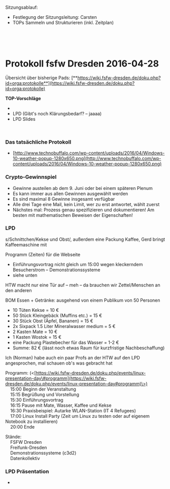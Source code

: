 Sitzungsablauf:  

-   Festlegung der Sitzungsleitung: Carsten
-   TOPs Sammeln und Strukturieren (inkl. Zeitplan)

   
   
   

Protokoll fsfw Dresden 2016-04-28
=================================

Übersicht über bisherige Pads:
[**https://wiki.fsfw-dresden.de/doku.php?id=orga:protokolle**](https://wiki.fsfw-dresden.de/doku.php?id=orga:protokolle)  

**TOP-Vorschläge**  

-     
-   LPD (Gibt's noch Klärungsbedarf? – jaaaa)
-   LPD Slides

   

### Das tatsächliche Protokoll

  
  

-   [http://www.technobuffalo.com/wp-content/uploads/2016/04/Windows-10-weather-popup-1280x650.png](http://www.technobuffalo.com/wp-content/uploads/2016/04/Windows-10-weather-popup-1280x650.png)

  

### Crypto-Gewinnspiel

-   Gewinne austeilen ab dem 9. Juni oder bei einem späteren Plenum
-   Es kann immer aus allen Gewinnen ausgewählt werden
-   Es sind maximal 8 Gewinne insgesamt verfügbar
-   Alle drei Tage eine Mail, kein Limit, wer zu erst antwortet, wählt
    zuerst
-   Nächstes mal: Prozess genau spezifizieren und dokumentieren! Am
    besten mit mathematischen Beweisen der Eigenschaften!

  

### LPD

s/Schnittchen/Kekse und Obst/, außerdem eine Packung Kaffee, Gerd bringt
Kaffeemaschine mit

Programm (Zeiten) für die Webseite

-   Einführungsvortrag nicht gleich um 15:00 wegen kleckerndem
    Besucherstrom – Demonstrationssysteme
-   siehe unten

HTW macht nur eine Tür auf – meh – da brauchen wir Zettel/Menschen an
den anderen

BOM Essen + Getränke: ausgehend von einem Publikum von 50 Personen

-   10 Tüten Kekse = 10 €
-   50 Stück Kleingebäck (Muffins etc.) = 15 €
-   30 Stück Obst (Äpfel, Bananen) = 15 €
-   2x Sixpack 1.5 Liter Mineralwasser medium = 5 €
-   2 Kasten Mate = 10 €
-   1 Kasten Wostok = 15 €
-   eine Packung Plastebecher für das Wasser = 1-2 €
-   Summe: 82 € (lässt noch etwas Raum für kurzfristige Nachbeschaffung)

Ich (Norman) habe auch ein paar Profs an der HTW auf den LPD
angesprochen, mal schauen ob's was gebracht hat

  
  
Programm:
(\<[https://wiki.fsfw-dresden.de/doku.php/events/linux-presentation-day\#programm](https://wiki.fsfw-dresden.de/doku.php/events/linux-presentation-day#programm)\>)  
    15:00 Beginn der Veranstaltung   
    15:15 Begrüßung und Vorstellung  
    15:30 Einführungsvortrag  
    16:15 Pause mit Mate, Wasser, Kaffee und Kekse  
    16:30 Praxisbeispiel: Autarke WLAN-Station (IT 4 Refugees)  
    17:00 Linux Install Party (Zeit um Linux zu testen oder auf eigenem
Notebook zu installieren)  
    20:00 Ende  
  
Stände:  
    FSFW Dresden  
    Freifunk-Dresden  
    Demonstrationssysteme (c3d2)  
    Datenkollektiv  
  
  

### LPD Präsentation

-     

